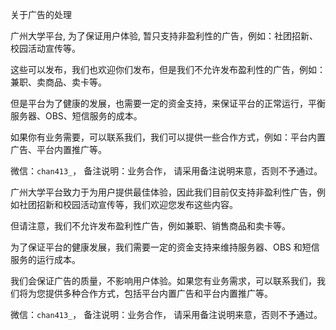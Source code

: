关于广告的处理

广州大学平台, 为了保证用户体验, 暂只支持非盈利性的广告，例如：社团招新、校园活动宣传等。

这些可以发布，我们也欢迎你们发布，但是我们不允许发布盈利性的广告，例如：兼职、卖商品、卖卡等。

但是平台为了健康的发展，也需要一定的资金支持，来保证平台的正常运行，平衡服务器、OBS、短信服务的成本。

如果你有业务需要，可以联系我们，我们可以提供一些合作方式，例如：平台内置广告、平台内置推广等。

微信：`chan413_`， 备注说明：业务合作， 请采用备注说明来意，否则不予通过。




广州大学平台致力于为用户提供最佳体验，因此我们目前仅支持非盈利性广告，例如社团招新和校园活动宣传等，我们欢迎您发布这些内容。

但请注意，我们不允许发布盈利性广告，例如兼职、销售商品和卖卡等。

为了保证平台的健康发展，我们需要一定的资金支持来维持服务器、OBS 和短信服务的运行成本。

我们会保证广告的质量，不影响用户体验。如果您有业务需求，可以联系我们，我们将为您提供多种合作方式，包括平台内置广告和平台内置推广等。

微信：`chan413_`， 备注说明：业务合作， 请采用备注说明来意，否则不予通过。